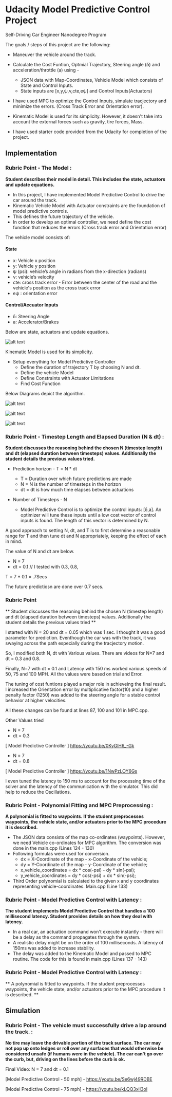 # Udacity Model Predictive Control Project
Self-Driving Car Engineer Nanodegree Program

[//]: # (Image References)
[image1]: ./output_images/MPC_Algorithm_PNG.png
[image2]: ./output_images/vehicle_model_equation.png
[image3]: ./output_images/MPC_Algorithm_Step1.png
[image4]: ./output_images/MPC_Algorithm_Step2.png
[image5]: ./output_images/MPC_Algorithm_Step3.png
[image6]: ./output_images/Vehicle_State.png 

The goals / steps of this project are the following:

* Maneuver the vehicle around the track.
* Calculate the Cost Funtion, Optmial Trajectory, Steering angle (δ) and acceleration/throttle (a) using - 
	* JSON data with Map-Coordinates, Vehicle Model which consists of State and Control Inputs.
	* State inputs are [x,y,ψ,v,cte,eψ] and Control Inputs(Actuators)


* I have used MPC to optimize the Control Inputs, simulate tracjectory and minimize the errors. (Cross Track Error and Orientation error).
* Kinematic Model is used for its simplicity. However, it doesn't take into account the external forces such as gravity, tire forces, Mass.
* I have used starter code provided from the Udacity for completion of the project. 

## Implementation
### Rubric Point - The Model : 

**Student describes their model in detail. This includes the state, actuators and update equations.**

* In this project, I have implemented Model Predictive Control to drive the car around the track. 
* Kinematic Vehicle Model with Actuator constraints are the foundation of model predictive controls. 
* This defines the future trajectory of the vehicle. 
* In order to develop an optimal controller, we need define the cost function that reduces the errors (Cross track error and Orientation error)

The vehicle model consists of:
#### State 

* x: Vehicle x position
* y: Vehicle y position
* ψ (psi): vehicle’s angle in radians from the x-direction (radians)
* ν: vehicle’s velocity
* cte: cross track error - Error between the center of the road and the vehicle's position as the cross track error
* eψ : orientation error 

#### Control/Accuator Inputs 

* δ: Steering Angle 
* a: Accelerator/Brakes

Below are state, actuators and update equations.

![alt text][image2]

Kinematic Model is used for its simplicity. 

* Setup everything for Model Predictive Controller
	* Define the duration of trajectory T by choosing N and dt.
	* Define the vehicle Model
	* Define Constraints with Actuator Limitations
	* Find Cost Function

Below Diagrams depict the algorithm.

![alt text][image3]

![alt text][image4]

![alt text][image5]


### Rubric Point - Timestep Length and Elapsed Duration (N & dt) : 

**Student discusses the reasoning behind the chosen N (timestep length) and dt (elapsed duration between timesteps) values. Additionally the student details the previous values tried.**

* Prediction horizon - T = N * dt
	* T = Duration over which future predictions are made
	* N = N is the number of timesteps in the horizon
	* dt = dt is how much time elapses between actuations

* Number of Timesteps -  N
	* Model Predictive Control is to optimize the control inputs: [δ,a]. An optimizer will tune these inputs until a low cost vector of control inputs is found. The length of this vector is determined by N.

A good approach to setting N, dt, and T is to first determine a reasonable range for T and then tune dt and N appropriately, keeping the effect of each in mind. 

The value of N and dt are below.

* N = 7
* dt = 0.1 // I tested with 0.3, 0.8,

T = 7 * 0.1 = .7Secs

The future predictiosn are done over 0.7 secs.

### Rubric Point

** Student discusses the reasoning behind the chosen N (timestep length) and dt (elapsed duration between timesteps) values. Additionally the student details the previous values tried ** 
 
I started with N = 20 and dt = 0.05 which was 1 sec. I thought it was a good parameter for prediction. Eventhough the car was with the track, it was swaying across the path especially during the tracjectory motion.

So, I modified both N, dt with Various values. There are videos for N=7 and dt = 0.3 and 0.8. 

Finally, N=7 with dt = 0.1 and Latency with 150 ms worked various speeds of 50, 75 and 100 MPH. All the values were based on trial and Error.  

The tuning of cost funtions played a major role in achieveing the final result. I increased the Orientation error by multiplicative factor(10) and a higher penalty factor (1250) was added to the steering angle for a stable control behavior at higher velocities.

All these changes can be found at lines 87, 100 and 101 in MPC.cpp.

Other Values tried

* N = 7
* dt = 0.3

[ Model Predictive Controller ] https://youtu.be/0KyGlH6_-Gk

* N = 7
* dt = 0.8

[ Model Predictive Controller ] https://youtu.be/1NwPzLOY6Gs


I even tuned the latency to 150 ms to account for the processing time of the solver and the latency of the communication with the simulator. This did help to reduce the Oscillations.


### Rubric Point - Polynomial Fitting and MPC Preprocessing : 

**A polynomial is fitted to waypoints. If the student preprocesses waypoints, the vehicle state, and/or actuators prior to the MPC procedure it is described.**

* The JSON data consists of the map co-ordinates (waypoints). However, we need Vehicle co-ordinates for MPC algorithm. The conversion was done in the main.cpp (Lines 124 - 130)
* Following formulas were used for conversion.
	* dx = X-Coordinate of the map - x-Coordinate of the vehicle;
    * dy = Y-Coordinate of the map - y-Coordinate of the vehicle;
    * x_vehicle_coordinates = dx * cos(-psi) - dy * sin(-psi);
    * y_vehicle_coordinates = dy * cos(-psi) + dx * sin(-psi);
* Third Order polynomial is calculated to the given x and y coordinates representing vehicle-coordinates. Main.cpp (Line 133)


### Rubric Point - Model Predictive Control with Latency : 

**The student implements Model Predictive Control that handles a 100 millisecond latency. Student provides details on how they deal with latency.**

* In a real car, an actuation command won't execute instantly - there will be a delay as the command propagates through the system.
* A realistic delay might be on the order of 100 milliseconds. A latency of 150ms was added to increase stability.
* The delay was added to the Kinematic Model and passed to MPC routine. The code for this is found in main.cpp (Lines 137 - 143)


### Rubric Point - Model Predictive Control with Latency : 

** A polynomial is fitted to waypoints.
If the student preprocesses waypoints, the vehicle state, and/or actuators prior to the MPC procedure it is described. **




## Simulation
### Rubric Point - The vehicle must successfully drive a lap around the track. : 

**No tire may leave the drivable portion of the track surface. The car may not pop up onto ledges or roll over any surfaces that would otherwise be considered unsafe (if humans were in the vehicle).
The car can't go over the curb, but, driving on the lines before the curb is ok.**


Final Video: N = 7 and dt = 0.1 

[Model Predictive Control - 50 mph] - https://youtu.be/Se6wj49RDBE

[Model Predictive Control - 75 mph] - https://youtu.be/kLQQ3xiI3oI






